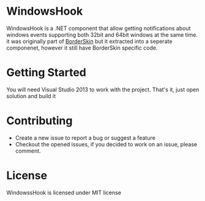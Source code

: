 # WindowsHook

WindowsHook is a .NET component that allow getting notifications about windows events supporting both 32bit and 64bit windows at the same time. it was originally part of [BorderSkin] but it extracted into a seperate componenet, however it still have BorderSkin specific code.

# Getting Started
You will need Visual Studio 2013 to work with the project.
That's it, just open solution and build it

# Contributing
* Create a new issue to report a bug or suggest a feature
* Checkout the opened issues, if you decided to work on an issue, please comment.

# License
WindowssHook is licensed under MIT license

[BorderSkin]:https://github.com/mohamedkomalo/BorderSkin